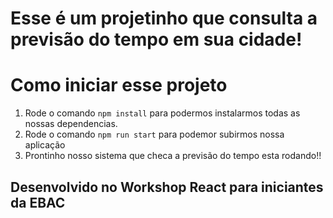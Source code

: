 # Esse é um projetinho que consulta a previsão do tempo em sua cidade!

# Como iniciar esse projeto

1. Rode o comando `npm install` para podermos instalarmos todas as nossas dependencias.
2. Rode o comando `npm run start` para podemor subirmos nossa aplicação
3. Prontinho nosso sistema que checa a previsão do tempo esta rodando!!


## Desenvolvido no Workshop **React para iniciantes** da EBAC 
